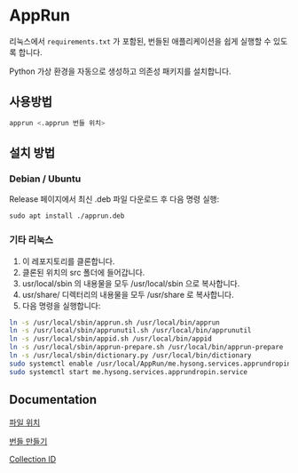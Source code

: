 # AppRun

리눅스에서 `requirements.txt` 가 포함된, 번들된 애플리케이션을 쉽게 실행할 수 있도록 합니다.

Python 가상 환경을 자동으로 생성하고 의존성 패키지를 설치합니다.

## 사용방법
```bash
apprun <.apprun 번들 위치>
```

## 설치 방법

### Debian / Ubuntu
Release 페이지에서 최신 .deb 파일 다운로드 후 다음 명령 실행:

```
sudo apt install ./apprun.deb
```

### 기타 리눅스
1. 이 레포지토리를 클론합니다.
2. 클론된 위치의 src 폴더에 들어갑니다.
3. usr/local/sbin 의 내용물을 모두 /usr/local/sbin 으로 복사합니다.
4. usr/share/ 디렉터리의 내용물을 모두 /usr/share 로 복사합니다.
5. 다음 명령을 실행합니다:
```bash
ln -s /usr/local/sbin/apprun.sh /usr/local/bin/apprun
ln -s /usr/local/sbin/apprunutil.sh /usr/local/bin/apprunutil
ln -s /usr/local/sbin/appid.sh /usr/local/bin/appid
ln -s /usr/local/sbin/apprun-prepare.sh /usr/local/bin/apprun-prepare
ln -s /usr/local/sbin/dictionary.py /usr/local/bin/dictionary
sudo systemctl enable /usr/local/AppRun/me.hysong.services.apprundropin.apprun/me.hysong.services.apprundropin.service
sudo systemctl start me.hysong.services.apprundropin.service
```


## Documentation
[파일 위치](docs/Paths.md)

[번들 만들기](docs/Making-Bundle.md)

[Collection ID](docs/Collection-ID.md)
